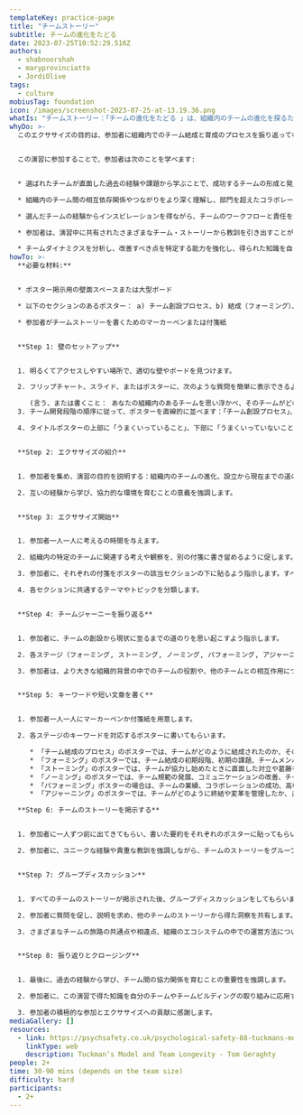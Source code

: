 ```yaml
---
templateKey: practice-page
title: "チームストーリー"
subtitle: チームの進化をたどる
date: 2023-07-25T10:52:29.516Z
authors:
  - shabnoorshah
  - maryprovinciatto
  - JordiOlive
tags:
  - culture
mobiusTag: foundation
icon: /images/screenshot-2023-07-25-at-13.19.36.png
whatIs: "チームストーリー：「チームの進化をたどる 」は、組織内のチームの進化を探るために考案された魅力的なエクササイズです。参加者は、特定のチームの創設から現在に至るまでのストーリーを、その道のりを形作った重要な出来事を織り交ぜながら語るよう求められます。"
whyDo: >-
  このエクササイズの目的は、参加者に組織内でのチーム結成と育成のプロセスを振り返ってもらうことです。チームが発足してから現在の状態に至るまでの道のりを振り返ることで、参加者はチーム作りを成功させ、効果的なコラボレーションを実現するためのダイナミクスに関する洞察を得ることができます。さらに、このエクササイズは、チームが組織のより広範なエコシステムの中でどのように運営されているかについての理解を深め、チーム間の相互連携と結束を促進することを目的としています。


  この演習に参加することで、参加者は次のことを学べます:


  * 選ばれたチームが直面した過去の経験や課題から学ぶことで、成功するチームの形成と発展に関する洞察を得る。

  * 組織内のチーム間の相互依存関係やつながりをより深く理解し、部門を超えたコラボレーションの重要性を認識する。

  * 選んだチームの経験からインスピレーションを得ながら、チームのワークフローと責任を管理するための効果的な戦略を発見する。

  * 参加者は、演習中に共有されたさまざまなチーム・ストーリーから教訓を引き出すことができるため、知識の共有と相互学習の文化が育まれる。

  * チームダイナミクスを分析し、改善すべき点を特定する能力を強化し、得られた知識を自らのチームビルディングの取り組み強化に応用する。
howTo: >-
  **必要な材料:**


  * ポスター掲示用の壁面スペースまたは大型ボード

  * 以下のセクションのあるポスター： a) チーム創設プロセス、b) 結成（フォーミング）、c) 暴風雨（ストーミング）、d) 規範化（ノーミング）、e) 実行（パフォーミング）、f) 閉会（アジャーニング）

  * 参加者がチームストーリーを書くためのマーカーペンまたは付箋紙


  **Step 1: 壁のセットアップ**


  1. 明るくてアクセスしやすい場所で、適切な壁やボードを見つけます。

  2. フリップチャート、スライド、またはポスターに、次のような質問を簡単に表示できるようにします。**チームができてから現在に至るまでの出来事を加えながら、新しいチームをどのように結成するか教えてください。**

     (言う、または書くこと： あなたの組織内のあるチームを思い浮かべ、そのチームがどのようにして生まれたのか、現在どこにいるのか、どのように仕事を管理しているのか、他のチームのエコシステムの中でどのように活動しているのか、そのストーリーを教えてください。）
  3. チーム開発段階の順序に従って、ポスターを直線的に並べます：「チーム創設プロセス」、「結成（フォーミング）」、「暴風雨（ストーミング）」、「規範化（ノーミング）」、「実行（パフォーミング）」、「閉会（アジャーニング）」。

  4. タイトルポスターの上部に「うまくいっていること」、下部に「うまくいっていないこと」というように、2つの象限／セクションを作ることを忘れないようにしてください。


  **Step 2: エクササイズの紹介**


  1. 参加者を集め、演習の目的を説明する：組織内のチームの進化、設立から現在までの道のり、組織のエコシステム内での役割を探ります。

  2. 互いの経験から学び、協力的な環境を育むことの意義を強調します。


  **Step 3: エクササイズ開始** 


  1. 参加者一人一人に考えるの時間を与えます。

  2. 組織内の特定のチームに関連する考えや観察を、別の付箋に書き留めるように促します。

  3. 参加者に、それぞれの付箋をポスターの該当セクションの下に貼るよう指示します。すべての項目に感想や意見がなくても構いません。

  4. 各セクションに共通するテーマやトピックを分類します。


  **Step 4: チームジャーニーを振り返る**


  1. 参加者に、チームの創設から現状に至るまでの道のりを思い起こすよう指示します。

  2. 各ステージ（フォーミング, ストーミング, ノーミング, パフォーミング, アジャーニング）でチームが経験した重要な出来事、課題、成果について考えるよう促します。

  3. 参加者は、より大きな組織的背景の中でのチームの役割や、他のチームとの相互作用についても考慮する必要があります。


  **Step 5: キーワードや短い文章を書く**


  1. 参加者一人一人にマーカーペンか付箋紙を用意します。

  2. 各ステージのキーワードを対応するポスターに書いてもらいます。

     * 「チーム結成のプロセス」のポスターでは、チームがどのように結成されたのか、その理由を説明することができます。
     * 「フォーミング」のポスターでは、チーム結成の初期段階、初期の課題、チームメンバー間の親睦のプロセスについて概説することができます。
     * 「ストーミング」のポスターでは、チームが協力し始めたときに直面した対立や葛藤を強調することができます。
     * 「ノーミング」のポスターでは、チーム規範の発展、コミュニケーションの改善、チームの結束力の出現について説明することができます。
     * 「パフォーミング」ポスターの場合は、チームの業績、コラボレーションの成功、高い生産性をアピールすることができます。
     * 「アジャーニング」のポスターでは、チームがどのように終結や変革を管理したか、またその経験から学んだ教訓を共有することができます。

  **Step 6: チームのストーリーを掲示する**


  1. 参加者に一人ずつ前に出てきてもらい、書いた要約をそれぞれのポスターに貼ってもらいます。

  2. 参加者に、ユニークな経験や貴重な教訓を強調しながら、チームのストーリーをグループで共有するよう勧めます。


  **Step 7: グループディスカッション**


  1. すべてのチームのストーリーが掲示された後、グループディスカッションをしてもらいます。

  2. 参加者に質問を促し、説明を求め、他のチームのストーリーから得た洞察を共有します。

  3. さまざまなチームの旅路の共通点や相違点、組織のエコシステムの中での運営方法についてディスカッションを促します。


  **Step 8: 振り返りとクロージング**


  1. 最後に、過去の経験から学び、チーム間の協力関係を育むことの重要性を強調します。

  2. 参加者に、この演習で得た知識を自分のチームやチームビルディングの取り組みに応用するよう促します。

  3. 参加者の積極的な参加とエクササイズへの貢献に感謝します。
mediaGallery: []
resources:
  - link: https://psychsafety.co.uk/psychological-safety-88-tuckmans-model/
    linkType: web
    description: Tuckman’s Model and Team Longevity - Tom Geraghty
people: 2+
time: 30-90 mins (depends on the team size)
difficulty: hard
participants:
  - 2+
---
```

